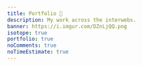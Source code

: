 ```yaml
---
title: Portfolio 💼️
description: My work across the interwebs.
banner: https://i.imgur.com/DZnLjQQ.png
isotope: true
portfolio: true
noComments: true
noTimeEstimate: true
---
```


<!-- <link rel="stylesheet" href="//cdnjs.cloudflare.com/ajax/libs/octicons/2.0.2/octicons.min.css">
<link rel="stylesheet" href="//caseyscarborough.com/github-activity/github-activity-0.1.5.min.css">

<script type="text/javascript" src="//cdnjs.cloudflare.com/ajax/libs/mustache.js/0.7.2/mustache.min.js"></script>

<script type="text/javascript" src="//caseyscarborough.com/github-activity/github-activity-0.1.5.min.js"></script>

## Recent GitHub Activity

<div id="feed"></div>

---

<script>
GitHubActivity.feed({
	username: "fvcproductions",
	selector: "#feed",
	limit: 5 // optional
});
</script> -->
